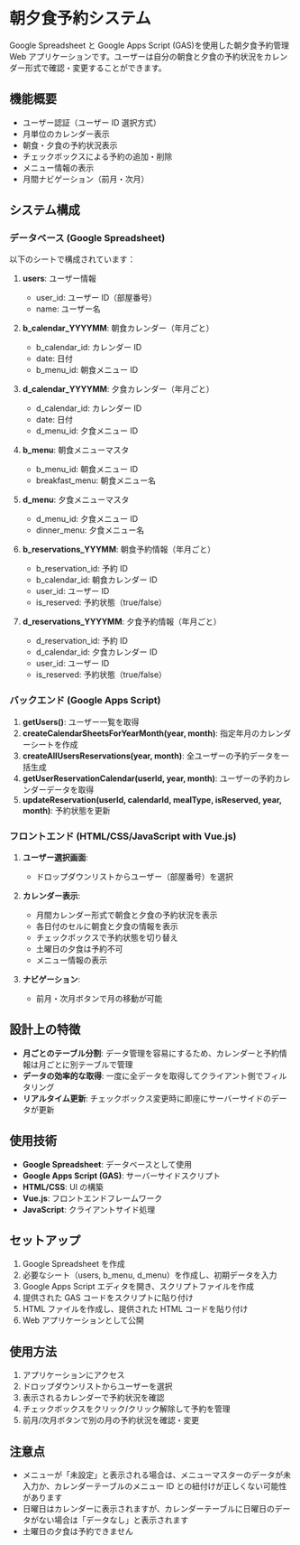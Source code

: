 # 朝夕食予約システム

Google Spreadsheet と Google Apps Script (GAS)を使用した朝夕食予約管理 Web アプリケーションです。ユーザーは自分の朝食と夕食の予約状況をカレンダー形式で確認・変更することができます。

## 機能概要

- ユーザー認証（ユーザー ID 選択方式）
- 月単位のカレンダー表示
- 朝食・夕食の予約状況表示
- チェックボックスによる予約の追加・削除
- メニュー情報の表示
- 月間ナビゲーション（前月・次月）

## システム構成

### データベース (Google Spreadsheet)

以下のシートで構成されています：

1. **users**: ユーザー情報

   - user_id: ユーザー ID（部屋番号）
   - name: ユーザー名

2. **b_calendar_YYYYMM**: 朝食カレンダー（年月ごと）

   - b_calendar_id: カレンダー ID
   - date: 日付
   - b_menu_id: 朝食メニュー ID

3. **d_calendar_YYYYMM**: 夕食カレンダー（年月ごと）

   - d_calendar_id: カレンダー ID
   - date: 日付
   - d_menu_id: 夕食メニュー ID

4. **b_menu**: 朝食メニューマスタ

   - b_menu_id: 朝食メニュー ID
   - breakfast_menu: 朝食メニュー名

5. **d_menu**: 夕食メニューマスタ

   - d_menu_id: 夕食メニュー ID
   - dinner_menu: 夕食メニュー名

6. **b_reservations_YYYMM**: 朝食予約情報（年月ごと）

   - b_reservation_id: 予約 ID
   - b_calendar_id: 朝食カレンダー ID
   - user_id: ユーザー ID
   - is_reserved: 予約状態（true/false）

7. **d_reservations_YYYYMM**: 夕食予約情報（年月ごと）
   - d_reservation_id: 予約 ID
   - d_calendar_id: 夕食カレンダー ID
   - user_id: ユーザー ID
   - is_reserved: 予約状態（true/false）

### バックエンド (Google Apps Script)

1. **getUsers()**: ユーザー一覧を取得
2. **createCalendarSheetsForYearMonth(year, month)**: 指定年月のカレンダーシートを作成
3. **createAllUsersReservations(year, month)**: 全ユーザーの予約データを一括生成
4. **getUserReservationCalendar(userId, year, month)**: ユーザーの予約カレンダーデータを取得
5. **updateReservation(userId, calendarId, mealType, isReserved, year, month)**: 予約状態を更新

### フロントエンド (HTML/CSS/JavaScript with Vue.js)

1. **ユーザー選択画面**:

   - ドロップダウンリストからユーザー（部屋番号）を選択

2. **カレンダー表示**:

   - 月間カレンダー形式で朝食と夕食の予約状況を表示
   - 各日付のセルに朝食と夕食の情報を表示
   - チェックボックスで予約状態を切り替え
   - 土曜日の夕食は予約不可
   - メニュー情報の表示

3. **ナビゲーション**:
   - 前月・次月ボタンで月の移動が可能

## 設計上の特徴

- **月ごとのテーブル分割**: データ管理を容易にするため、カレンダーと予約情報は月ごとに別テーブルで管理
- **データの効率的な取得**: 一度に全データを取得してクライアント側でフィルタリング
- **リアルタイム更新**: チェックボックス変更時に即座にサーバーサイドのデータが更新

## 使用技術

- **Google Spreadsheet**: データベースとして使用
- **Google Apps Script (GAS)**: サーバーサイドスクリプト
- **HTML/CSS**: UI の構築
- **Vue.js**: フロントエンドフレームワーク
- **JavaScript**: クライアントサイド処理

## セットアップ

1. Google Spreadsheet を作成
2. 必要なシート（users, b_menu, d_menu）を作成し、初期データを入力
3. Google Apps Script エディタを開き、スクリプトファイルを作成
4. 提供された GAS コードをスクリプトに貼り付け
5. HTML ファイルを作成し、提供された HTML コードを貼り付け
6. Web アプリケーションとして公開

## 使用方法

1. アプリケーションにアクセス
2. ドロップダウンリストからユーザーを選択
3. 表示されるカレンダーで予約状況を確認
4. チェックボックスをクリック/クリック解除して予約を管理
5. 前月/次月ボタンで別の月の予約状況を確認・変更

## 注意点

- メニューが「未設定」と表示される場合は、メニューマスターのデータが未入力か、カレンダーテーブルのメニュー ID との紐付けが正しくない可能性があります
- 日曜日はカレンダーに表示されますが、カレンダーテーブルに日曜日のデータがない場合は「データなし」と表示されます
- 土曜日の夕食は予約できません

